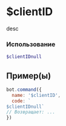 # $clientID
desc
### Использование
```php
$clientIDnull
```

## Пример(ы)

```javascript
bot.command({
  name: '$clientID',
  code: `
$clientIDnull`
// Возвращает: ...
})
```